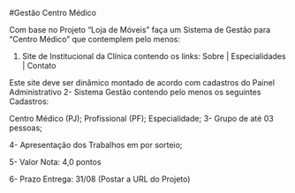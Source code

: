 #Gestão Centro Médico

Com base no Projeto “Loja de Móveis” faça um Sistema de Gestão para “Centro Médico” que contemplem pelo menos:


1) Site de Institucional da Clínica contendo os links: Sobre | Especialidades | Contato

Este site deve ser dinâmico montado de acordo com cadastros do Painel Administrativo
 2- Sistema Gestão contendo pelo menos os seguintes Cadastros:

Centro Médico (PJ);
Profissional (PF);
Especialidade;
3- Grupo de até 03 pessoas;

4- Apresentação dos Trabalhos em por sorteio;

5- Valor Nota: 4,0 pontos

6- Prazo Entrega: 31/08 (Postar a URL do Projeto)